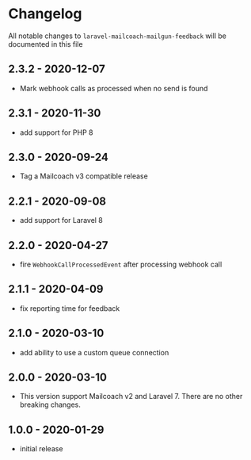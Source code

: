 # Changelog

All notable changes to `laravel-mailcoach-mailgun-feedback` will be documented in this file

## 2.3.2 - 2020-12-07

- Mark webhook calls as processed when no send is found

## 2.3.1 - 2020-11-30

- add support for PHP 8

## 2.3.0 - 2020-09-24

- Tag a Mailcoach v3 compatible release

## 2.2.1 - 2020-09-08

- add support for Laravel 8

## 2.2.0 - 2020-04-27

- fire `WebhookCallProcessedEvent` after processing webhook call

## 2.1.1 - 2020-04-09

- fix reporting time for feedback

## 2.1.0 - 2020-03-10

- add ability to use a custom queue connection

## 2.0.0 - 2020-03-10

- This version support Mailcoach v2 and Laravel 7. There are no other breaking changes.

## 1.0.0 - 2020-01-29

- initial release
